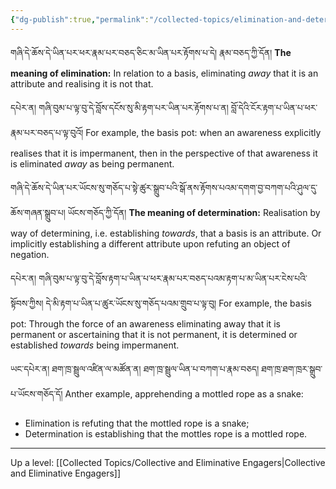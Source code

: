 ```yaml
---
{"dg-publish":true,"permalink":"/collected-topics/elimination-and-determination/"}
---
```


གཞི་དེ་ཆོས་དེ་ཡིན་པར་ཕར་རྣམ་པར་བཅད་ཅིང་མ་ཡིན་པར་རྟོགས་པ་དེ། རྣམ་བཅད་ཀྱི་དོན། 
**The meaning of elimination:** In relation to a basis, eliminating *away* that it is an attribute and realising it is not that.

དཔེར་ན། གཞི་བུམ་པ་ལྟ་བུ་དེ་བློས་དངོས་སུ་མི་རྟག་པར་ཡིན་པར་རྟོགས་པ་ན། བློ་དེའི་ངོར་རྟག་པ་ཡིན་པ་ཕར་རྣམ་པར་བཅད་པ་ལྟ་བུའོ།
For example, the basis pot: when an awareness explicitly realises that it is impermanent, then in the perspective of that awareness it is eliminated *away* as being permanent.

གཞི་དེ་ཆོས་དེ་ཡིན་པར་ཡོངས་སུ་གཅོད་པ་སྟེ་ཚུར་སྒྲུབ་པའི་སྒོ་ནས་རྟོགས་པའམ་དགག་བྱ་བཀག་པའི་ཤུལ་དུ་ཆོས་གཞན་སྒྲུབ་པ། ཡོངས་གཅོད་ཀྱི་དོན།
**The meaning of determination:** Realisation by way of determining, i.e. establishing *towards*, that a basis is an attribute. Or implicitly establishing a different attribute upon refuting an object of negation.

དཔེར་ན། གཞི་བུམ་པ་ལྟ་བུ་དེ་བློས་རྟག་པ་ཡིན་པ་ཕར་རྣམ་པར་བཅད་པའམ་རྟག་པ་མ་ཡིན་པར་ངེས་པའི་སྟོབས་ཀྱིས། 
དེ་མི་རྟག་པ་ཡིན་པ་ཚུར་ཡོངས་སུ་གཅོད་པའམ་གྲུབ་པ་ལྟ་བུ།
For example, the basis pot: Through the force of an awareness eliminating away that it is permanent or ascertaining that it is not permanent, it is determined or established *towards* being impermanent.

ཡང་དཔེར་ན། ཐག་ཁྲ་སྦྲུལ་འཛིན་ལ་མཚོན་ན། ཐག་ཁྲ་སྦྲུལ་ཡིན་པ་བཀག་པ་རྣམ་བཅད། ཐག་ཁྲ་ཐག་ཁྲར་སྒྲུབ་པ་ཡོངས་གཅོད་དོ།
Anther example, apprehending a mottled rope as a snake:
- Elimination is refuting that the mottled rope is a snake;
- Determination is establishing that the mottles rope is a mottled rope.


---
Up a level: [[Collected Topics/Collective and Eliminative Engagers\|Collective and Eliminative Engagers]]